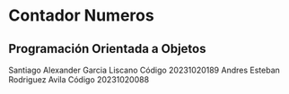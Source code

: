 # Contador Numeros
## Programación  Orientada a Objetos 
Santiago Alexander Garcia Liscano Código 20231020189 Andres Esteban Rodriguez Avila
Código 20231020088
